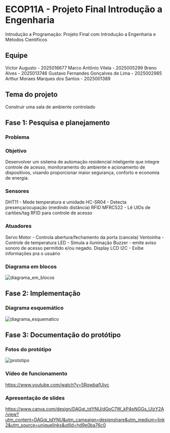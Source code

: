 # ECOP11A - Projeto Final Introdução a Engenharia
Introdução a Programação: Projeto Final com Introdução a Engenharia e Métodos Científicos

## Equipe 
Victor Augusto - 2025016677
Marco Antônio Vilela - 2025005299
Breno Alves - 2025013746
Gustavo Fernandes Gonçalves de Lima - 2025002985
Arthur Moraes Marques dos Santos - 2025001389

## Tema do projeto 
Construir uma sala de ambiente controlado 

## Fase 1: Pesquisa e planejamento

### Problema 


### Objetivo
Desenvolver um sistema de automação residencial inteligente que integre controle de acesso, monitoramento do ambiente e acionamento de dispositivos, visando 
proporcionar maior segurança, conforto e economia de energia.

### Sensores 
DHT11 - Mede temperatura e umidade
HC-SR04 - Detecta presença/ocupação (medindo
distância)
RFID MFRC522 - Lê UIDs de cartões/tag RFID
para controle de acesso

### Atuadores 
Servo Motor - Controla abertura/fechamento da
porta (cancela)
Ventoinha - Controle de temperatura
LED - Simula a iluminação
Buzzer - emite aviso sonoro de acesso permitido
e/ou negado.
Display LCD I2C - Exibe informações pra o
usuário

### Diagrama em blocos 
![diagrama_em_blocos ](https://github.com/user-attachments/assets/81af1570-4642-426f-b179-15014f9621b0)

## Fase 2: Implementação 

### Diagrama esquemático 
![diagrama_esquematico](https://github.com/user-attachments/assets/e498d38e-4815-482e-8a57-0325340a6617)

## Fase 3: Documentação do protótipo 

### Fotos do protótipo 
![prototipo](https://github.com/user-attachments/assets/99d3eaf8-a8f5-449b-8619-03942c7cd87e)

### Vídeo de funcionamento 
https://www.youtube.com/watch?v=5RqwbafUiyc

### Apresentação de slides 
https://www.canva.com/design/DAGqi_tdYNU/dGpC7W_kP4pNGGs_UlzY2A/view?utm_content=DAGqi_tdYNU&utm_campaign=designshare&utm_medium=link2&utm_source=uniquelinks&utlId=hd9e0ba76c0







